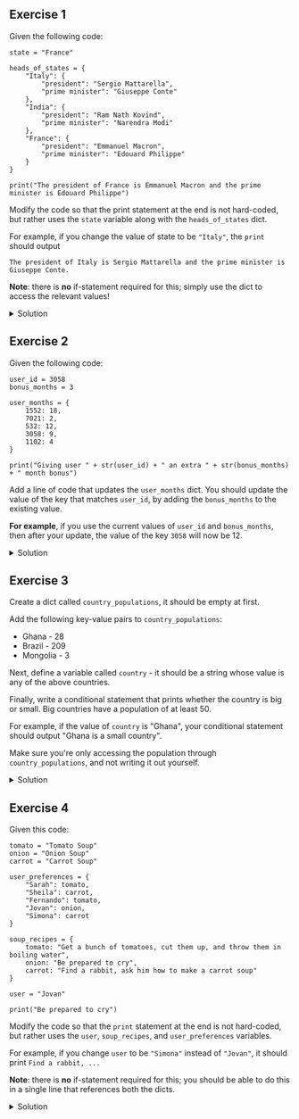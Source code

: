 ## Exercise 1



Given the following code:
```
state = "France"

heads_of_states = {
    "Italy": {
        "president": "Sergio Mattarella",
        "prime minister": "Giuseppe Conte"
    },
    "India": {
        "president": "Ram Nath Kovind",
        "prime minister": "Narendra Modi"
    },
    "France": {
        "president": "Emmanuel Macron",
        "prime minister": "Edouard Philippe"
    }
}

print("The president of France is Emmanuel Macron and the prime minister is Edouard Philippe")
```

Modify the code so that the print statement at the end is not hard-coded, but rather uses the `state` variable along with the `heads_of_states` dict.

For example, if you change the value of state to be `"Italy"`, the `print` should output 
```shell
The president of Italy is Sergio Mattarella and the prime minister is Giuseppe Conte.
```


**Note**: there is **no** if-statement required for this; simply use the dict to access the relevant values!


<details>
<summary>Solution</summary>
<div> 

```python
# version 1
domain = "underworld"

gods = {
    "thunder": {
        "greek": "Zeus",
        "norse": "Thor"
    },
    "ocean": {
        "greek": "Poiseidon",
        "norse": "Aegir"
    },
    "underworld": {
        "greek": "Hades",
        "norse": "Hel"
    }
}

print("The greek god of", domain, "is", gods[domain]["greek"], "and the norse god is", gods[domain]["norse"])


# version 2
state = "Italy"

heads_of_states = {
    "Italy": {
        "president": "Sergio Mattarella",
        "prime minister": "Giuseppe Conte"
    },
    "India": {
        "president": "Ram Nath Kovind",
        "prime minister": "Narendra Modi"
    },
    "France": {
        "president": "Emmanuel Macron",
        "prime minister": "Edouard Philippe"
    }
}

print("The president of", state, "is", heads_of_states[state]["president"], "and the prime minister is", heads_of_states[state]["prime minister"])

```
</div>
</details>



## Exercise 2



Given the following code:
```
user_id = 3058
bonus_months = 3

user_months = {
    1552: 18,
    7021: 2,
    532: 12,
    3058: 9,
    1102: 4
}

print("Giving user " + str(user_id) + " an extra " + str(bonus_months) + " month bonus")
```

Add a line of code that updates the `user_months` dict. You should update the value of the key that matches `user_id`, by adding the `bonus_months` to the existing value.



**For example**, if you use the current values of `user_id` and `bonus_months`, then after your update, the value of the key `3058` will now be 12.

<details>
<summary>Solution</summary>
<div> 

```python
user_id = 3058
bonus_months = 3

user_months = {
    1552: 18,
    7021: 2,
    532: 12,
    3058: 9,
    1102: 4
}

print("Giving user " + str(user_id) + " an extra " + str(bonus_months) + " month bonus")

user_months[user_id] += bonus_months

print(user_months[user_id])
```
</div>
</details>




## Exercise 3



Create a dict called `country_populations`, it should be empty at first.

Add the following key-value pairs to `country_populations`:

- Ghana - 28
- Brazil - 209
- Mongolia - 3


Next, define a variable called `country` - it should be a string whose value is any of the above countries.

Finally, write a conditional statement that prints whether the country is big or small. Big countries have a population of at least 50.



For example, if the value of `country` is "Ghana", your conditional statement should output "Ghana is a small country".

Make sure you're only accessing the population through `country_populations`, and not writing it out yourself.


<details>
<summary>Solution</summary>
<div> 

```python
BIG_COUNTRY = 50

country_populations = dict()

country_populations["Ghana"] = 28
country_populations["Brazil"] = 209
country_populations["Mongolia"] = 3

country = "Brazil"

print(country, "is a big country") if country_populations[country] >= BIG_COUNTRY else print(country, "is a small country")

```
</div>
</details>



## Exercise 4



Given this code:
```
tomato = "Tomato Soup"
onion = "Onion Soup"
carrot = "Carrot Soup"

user_preferences = {
    "Sarah": tomato,
    "Sheila": carrot,
    "Fernando": tomato,
    "Jovan": onion,
    "Simona": carrot
}

soup_recipes = {
    tomato: "Get a bunch of tomatoes, cut them up, and throw them in boiling water",
    onion: "Be prepared to cry",
    carrot: "Find a rabbit, ask him how to make a carrot soup"
}

user = "Jovan"

print("Be prepared to cry")
```

Modify the code so that the `print` statement at the end is not hard-coded, but rather uses the `user`, `soup_recipes`, and `user_preferences` variables.

For example, if you change `user` to be `"Simona"` instead of `"Jovan"`, it should print `Find a rabbit, ...`



**Note**: there is **no** if-statement required for this; you should be able to do this in a single line that references both the dicts.

<details>
<summary>Solution</summary>
<div> 

```python
tomato = "Tomato Soup"
onion = "Onion Soup"
carrot = "Carrot Soup"

user_preferences = {
    "Sarah": tomato,
    "Sheila": carrot,
    "Fernando": tomato,
    "Jovan": onion,
    "Simona": carrot
}

soup_recipes = {
    tomato: "Get a bunch of tomatoes, cut them up, and throw them in boiling water",
    onion: "Be prepared to cry",
    carrot: "Find a rabbit, ask him how to make a carrot soup"
}

user = "Simona"

print(soup_recipes[user_preferences[user]])
```
</div>
</details>
